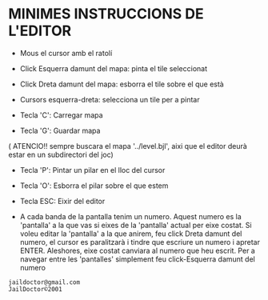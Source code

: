 # MINIMES INSTRUCCIONS DE L'EDITOR

* Mous el cursor amb el ratolí
* Click Esquerra damunt del mapa: pinta el tile seleccionat
* Click Dreta damunt del mapa: esborra el tile sobre el que està

* Cursors esquerra-dreta: selecciona un tile per a pintar

* Tecla 'C': Carregar mapa
* Tecla 'G': Guardar mapa

( ATENCIO!! sempre buscara el mapa '../level.bjl', aixi que el editor deurà estar en un subdirectori del joc)

* Tecla 'P': Pintar un pilar en el lloc del cursor
* Tecla 'O': Esborra el pilar sobre el que estem

* Tecla ESC: Eixir del editor

* A cada banda de la pantalla tenim un numero. Aquest numero es la 'pantalla' a la que vas si eixes de la 'pantalla' actual per eixe costat. Si voleu editar la 'pantalla' a la que anirem, feu click Dreta damunt del numero, el cursor es paralitzarà i tindre que escriure un numero i apretar ENTER. Aleshores, eixe costat canviara al numero que heu escrit.
Per a navegar entre les 'pantalles' simplement feu click-Esquerra damunt del numero

```
jaildoctor@gmail.com
JailDoctor©2001
```
